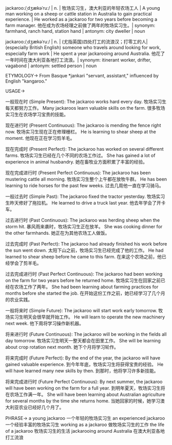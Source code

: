 jackaroo:/ˌdʒækəˈruː/ | n. | 牧场实习生，澳大利亚的年轻农场工人 | A young man working on a sheep or cattle station in Australia to gain practical experience. |  He worked as a jackaroo for two years before becoming a farm manager. 他在成为农场经理之前做了两年的牧场实习生。| synonym: farmhand, ranch hand, station hand | antonym: city dweller | noun

jackaroo:/ˌdʒækəˈruː/ | n. |  (尤指英国)四处打工的流浪汉；打零工的人|(especially British English) someone who travels around looking for work, especially farm work | He spent a year jackarooing around Australia. 他花了一年时间在澳大利亚各地打工流浪。| synonym: itinerant worker, drifter, vagabond | antonym: settled person | noun


ETYMOLOGY->
From Basque *jankari "servant, assistant," influenced by English "kangaroo."


USAGE->

一般现在时 (Simple Present):
The jackaroo works hard every day. 牧场实习生每天都努力工作。
Many jackaroos learn valuable skills on the farm. 很多牧场实习生在农场学习宝贵的技能。

现在进行时 (Present Continuous):
The jackaroo is mending the fence right now. 牧场实习生现在正在修理栅栏。
He is learning to shear sheep at the moment. 他现在正在学习剪羊毛。

现在完成时 (Present Perfect):
The jackaroo has worked on several different farms. 牧场实习生已经在几个不同的农场工作过。
She has gained a lot of experience in animal husbandry. 她在畜牧业方面积累了丰富的经验。

现在完成进行时 (Present Perfect Continuous):
The jackaroo has been mustering cattle all morning. 牧场实习生整个上午都在放牧牛群。
He has been learning to ride horses for the past few weeks. 过去几周他一直在学习骑马。

一般过去时 (Simple Past):
The jackaroo fixed the tractor yesterday. 牧场实习生昨天修好了拖拉机。
He learned to drive a truck last year. 他去年学会了开卡车。

过去进行时 (Past Continuous):
The jackaroo was herding sheep when the storm hit.  暴风雨来袭时，牧场实习生正在放羊。
She was cooking dinner for the other farmhands. 她正在为其他农场工人做饭。

过去完成时 (Past Perfect):
The jackaroo had already finished his work before the sun went down. 太阳下山之前，牧场实习生已经完成了他的工作。
He had learned to shear sheep before he came to this farm. 在来这个农场之前，他已经学会了剪羊毛。

过去完成进行时 (Past Perfect Continuous):
The jackaroo had been working on the farm for two years before he returned home. 牧场实习生在回家之前已经在农场工作了两年。
She had been learning about farming practices for months before she started the job. 在开始这份工作之前，她已经学习了几个月的农业实践。

一般将来时 (Simple Future):
The jackaroo will start work early tomorrow. 牧场实习生明天会很早就开始工作。
He will learn to operate the new machinery next week. 他下周将学习操作新机器。

将来进行时 (Future Continuous):
The jackaroo will be working in the fields all day tomorrow. 牧场实习生明天一整天都会在田里工作。
She will be learning about crop rotation next month. 她下个月将学习轮作。

将来完成时 (Future Perfect):
By the end of the year, the jackaroo will have gained valuable experience. 到今年年底，牧场实习生将获得宝贵的经验。
He will have learned many new skills by then. 到那时，他将学习许多新技能。

将来完成进行时 (Future Perfect Continuous):
By next summer, the jackaroo will have been working on the farm for a full year. 到明年夏天，牧场实习生将在农场工作满一年。
She will have been learning about Australian agriculture for several months by the time she returns home.  当她回家的时候，她学习澳大利亚农业已经好几个月了。


PHRASE->
a young jackaroo 一个年轻的牧场实习生
an experienced jackaroo 一个经验丰富的牧场实习生
working as a jackaroo 做牧场实习生的工作
the life of a jackaroo 牧场实习生的生活
jackarooing around Australia 在澳大利亚各地打工流浪
